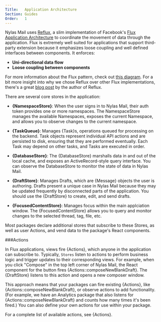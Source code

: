```yaml
---
Title:   Application Architecture
Section: Guides
Order:   1
---
```


Nylas Mail uses [Reflux](https://github.com/spoike/refluxjs), a slim implementation of Facebook's [Flux Application Architecture](https://facebook.github.io/flux/) to coordinate the movement of data through the application. Flux is extremely well suited for applications that support third-party extension because it emphasizes loose coupling and well defined interfaces between components. It enforces:

- **Uni-directional data flow**
- **Loose coupling between components**

For more information about the Flux pattern, check out [this diagram](https://facebook.github.io/flux/docs/overview.html#structure-and-data-flow). For a bit more insight into why we chose Reflux over other Flux implementations, there's a great [blog post](http://spoike.ghost.io/deconstructing-reactjss-flux/) by the author of Reflux.

There are several core stores in the application:

- **{NamespaceStore}**: When the user signs in to Nylas Mail, their auth token provides one or more namespaces. The NamespaceStore manages the available Namespaces, exposes the current Namespace, and allows you to observe changes to the current namespace.

- **{TaskQueue}**: Manages {Task}s, operations queued for processing on the backend. Task objects represent individual API actions and are persisted to disk, ensuring that they are performed eventually. Each Task may depend on other tasks, and Tasks are executed in order.

- **{DatabaseStore}**: The {DatabaseStore} marshalls data in and out of the local cache, and exposes an ActiveRecord-style query interface. You can observe the DatabaseStore to monitor the state of data in Nylas Mail.

- **{DraftStore}**: Manages Drafts, which are {Message} objects the user is authoring. Drafts present a unique case in Nylas Mail because they may be updated frequently by disconnected parts of the application. You should use the {DraftStore} to create, edit, and send drafts.

- **{FocusedContentStore}**: Manages focus within the main applciation window. The {FocusedContentStore} allows you to query and monitor changes to the selected thread, tag, file, etc.

Most packages declare additional stores that subscribe to these Stores, as well as user Actions, and vend data to the package's React components.


###Actions

In Flux applications, views fire {Actions}, which anyone in the application can subscribe to. Typically, `Stores` listen to actions to perform business logic and trigger updates to their corresponding views. For example, when you click "Compose" in the top left corner of Nylas Mail, the React component for the button fires {Actions::composeNewBlankDraft}. The {DraftStore} listens to this action and opens a new composer window.

This approach means that your packages can fire existing {Actions}, like {Actions::composeNewBlankDraft}, or observe actions to add functionality. (For example, we have an Analytics package that also listens for {Actions::composeNewBlankDraft} and counts how many times it's been fired.) You can also define your own actions for use within your package.

For a complete list of available actions, see {Actions}.
